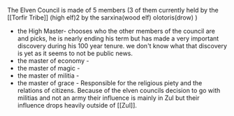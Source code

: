 The Elven Council is made of 5 members (3 of them currently held by the [[Torfir Tribe]] (high elf)2 by the sarxina(wood elf) olotoris(drow) )
- the High Master- chooses who the other members of the council are and picks, he is nearly ending his term but has made a very important discovery during his 100 year tenure. we don't know what that discovery is yet as it seems to not be public news.  
- the master of economy - 
- the master of magic - 
- the master of militia -
- the master of grace - Responsible for the religious piety and the relations of citizens. Because of the elven councils decision to go with militias and not an army their influence is mainly in Zul but their influence drops heavily outside of [[Zul]].
